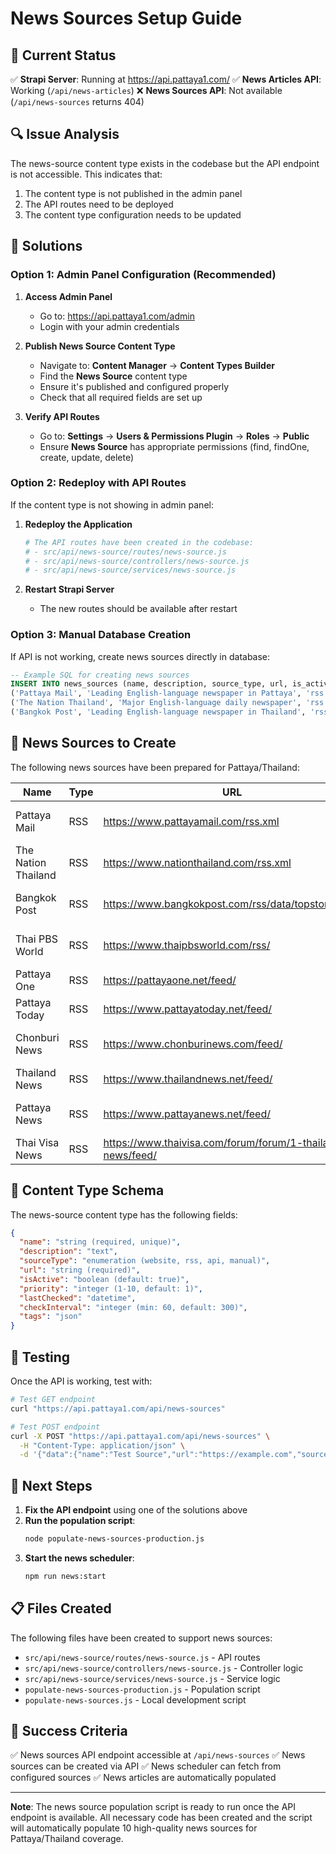 # News Sources Setup Guide

## 🎯 Current Status

✅ **Strapi Server**: Running at https://api.pattaya1.com/
✅ **News Articles API**: Working (`/api/news-articles`)
❌ **News Sources API**: Not available (`/api/news-sources` returns 404)

## 🔍 Issue Analysis

The news-source content type exists in the codebase but the API endpoint is not accessible. This indicates that:

1. The content type is not published in the admin panel
2. The API routes need to be deployed
3. The content type configuration needs to be updated

## 🚀 Solutions

### Option 1: Admin Panel Configuration (Recommended)

1. **Access Admin Panel**
   - Go to: https://api.pattaya1.com/admin
   - Login with your admin credentials

2. **Publish News Source Content Type**
   - Navigate to: **Content Manager** → **Content Types Builder**
   - Find the **News Source** content type
   - Ensure it's published and configured properly
   - Check that all required fields are set up

3. **Verify API Routes**
   - Go to: **Settings** → **Users & Permissions Plugin** → **Roles** → **Public**
   - Ensure **News Source** has appropriate permissions (find, findOne, create, update, delete)

### Option 2: Redeploy with API Routes

If the content type is not showing in admin panel:

1. **Redeploy the Application**
   ```bash
   # The API routes have been created in the codebase:
   # - src/api/news-source/routes/news-source.js
   # - src/api/news-source/controllers/news-source.js  
   # - src/api/news-source/services/news-source.js
   ```

2. **Restart Strapi Server**
   - The new routes should be available after restart

### Option 3: Manual Database Creation

If API is not working, create news sources directly in database:

```sql
-- Example SQL for creating news sources
INSERT INTO news_sources (name, description, source_type, url, is_active, priority, check_interval, tags, created_at, updated_at, published_at) VALUES
('Pattaya Mail', 'Leading English-language newspaper in Pattaya', 'rss', 'https://www.pattayamail.com/rss.xml', true, 1, 300, '["pattaya", "local", "english", "news"]', NOW(), NOW(), NOW()),
('The Nation Thailand', 'Major English-language daily newspaper', 'rss', 'https://www.nationthailand.com/rss.xml', true, 1, 300, '["thailand", "english", "national", "news"]', NOW(), NOW(), NOW()),
('Bangkok Post', 'Leading English-language newspaper in Thailand', 'rss', 'https://www.bangkokpost.com/rss/data/topstories.xml', true, 1, 300, '["thailand", "bangkok", "english", "news"]', NOW(), NOW(), NOW());
```

## 📡 News Sources to Create

The following news sources have been prepared for Pattaya/Thailand:

| Name | Type | URL | Priority | Tags |
|------|------|-----|----------|------|
| Pattaya Mail | RSS | https://www.pattayamail.com/rss.xml | 1 | pattaya, local, english |
| The Nation Thailand | RSS | https://www.nationthailand.com/rss.xml | 1 | thailand, english, national |
| Bangkok Post | RSS | https://www.bangkokpost.com/rss/data/topstories.xml | 1 | thailand, bangkok, english |
| Thai PBS World | RSS | https://www.thaipbsworld.com/rss/ | 2 | thailand, international, english |
| Pattaya One | RSS | https://pattayaone.net/feed/ | 2 | pattaya, local, events |
| Pattaya Today | RSS | https://www.pattayatoday.net/feed/ | 3 | pattaya, local |
| Chonburi News | RSS | https://www.chonburinews.com/feed/ | 3 | chonburi, pattaya, provincial |
| Thailand News | RSS | https://www.thailandnews.net/feed/ | 4 | thailand, general |
| Pattaya News | RSS | https://www.pattayanews.net/feed/ | 4 | pattaya, local, updates |
| Thai Visa News | RSS | https://www.thaivisa.com/forum/forum/1-thailand-news/feed/ | 5 | thailand, expat, visa |

## 🔧 Content Type Schema

The news-source content type has the following fields:

```json
{
  "name": "string (required, unique)",
  "description": "text",
  "sourceType": "enumeration (website, rss, api, manual)",
  "url": "string (required)",
  "isActive": "boolean (default: true)",
  "priority": "integer (1-10, default: 1)",
  "lastChecked": "datetime",
  "checkInterval": "integer (min: 60, default: 300)",
  "tags": "json"
}
```

## 🧪 Testing

Once the API is working, test with:

```bash
# Test GET endpoint
curl "https://api.pattaya1.com/api/news-sources"

# Test POST endpoint
curl -X POST "https://api.pattaya1.com/api/news-sources" \
  -H "Content-Type: application/json" \
  -d '{"data":{"name":"Test Source","url":"https://example.com","sourceType":"rss","isActive":true}}'
```

## 🚀 Next Steps

1. **Fix the API endpoint** using one of the solutions above
2. **Run the population script**:
   ```bash
   node populate-news-sources-production.js
   ```
3. **Start the news scheduler**:
   ```bash
   npm run news:start
   ```

## 📋 Files Created

The following files have been created to support news sources:

- `src/api/news-source/routes/news-source.js` - API routes
- `src/api/news-source/controllers/news-source.js` - Controller logic
- `src/api/news-source/services/news-source.js` - Service logic
- `populate-news-sources-production.js` - Population script
- `populate-news-sources.js` - Local development script

## 🎯 Success Criteria

✅ News sources API endpoint accessible at `/api/news-sources`
✅ News sources can be created via API
✅ News scheduler can fetch from configured sources
✅ News articles are automatically populated

---

**Note**: The news source population script is ready to run once the API endpoint is available. All necessary code has been created and the script will automatically populate 10 high-quality news sources for Pattaya/Thailand coverage.
